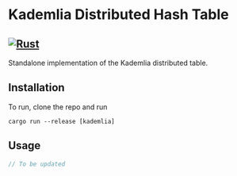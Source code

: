 # Kademlia Distributed Hash Table
[![Rust](https://github.com/quarterblue/kademlia-dht/actions/workflows/rust.yml/badge.svg)](https://github.com/quarterblue/kademlia-dht/actions/workflows/rust.yml)
---
Standalone implementation of the Kademlia distributed table.

## Installation

To run, clone the repo and run
```
cargo run --release [kademlia]
```

## Usage

```rust
// To be updated
```
